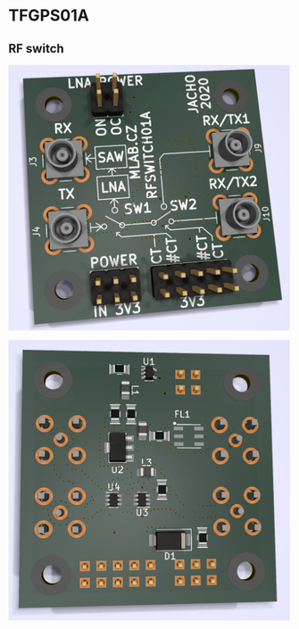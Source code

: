 <!--- Name:RFSWITCH01A: --->
# TFGPS01A

<!--- LongName --->
## RF switch
<!--- ELongName ---> 

<!--- Lead --->

<!--- ELead ---> 


![Top view on RFSWITCH01A](/doc/img/RFSWITCH01A_top_big.png)

![Bottom view on RFSWITCH01A](/doc/img/RFSWITCH01A_bot_big.png)